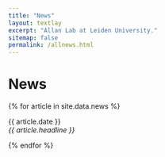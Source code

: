 ```yaml
---
title: "News"
layout: textlay
excerpt: "Allan Lab at Leiden University."
sitemap: false
permalink: /allnews.html
---
```


# News

{% for article in site.data.news %}
<p> {{ article.date }} <br>
<em>{{ article.headline }}</em></p>
{% endfor %}
